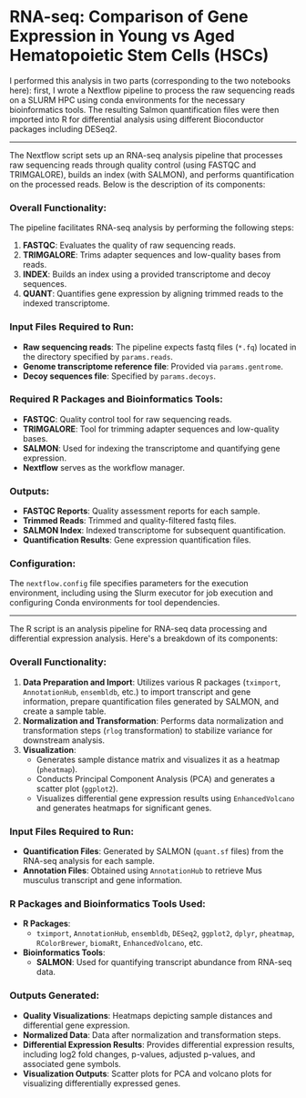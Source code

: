 # RNA-seq: Comparison of Gene Expression in Young vs Aged Hematopoietic Stem Cells (HSCs)

I performed this analysis in two parts (corresponding to the two notebooks here): first, I wrote a Nextflow pipeline to process the raw sequencing reads on a SLURM HPC using conda environments for the necessary bioinformatics tools. The resulting Salmon quantification files were then imported into R for differential analysis using different Bioconductor packages including DESeq2.

---

The Nextflow script sets up an RNA-seq analysis pipeline that processes raw sequencing reads through quality control (using FASTQC and TRIMGALORE), builds an index (with SALMON), and performs quantification on the processed reads. Below is the description of its components:

### Overall Functionality:
The pipeline facilitates RNA-seq analysis by performing the following steps:
1. **FASTQC**: Evaluates the quality of raw sequencing reads.
2. **TRIMGALORE**: Trims adapter sequences and low-quality bases from reads.
3. **INDEX**: Builds an index using a provided transcriptome and decoy sequences.
4. **QUANT**: Quantifies gene expression by aligning trimmed reads to the indexed transcriptome.

### Input Files Required to Run:
- **Raw sequencing reads**: The pipeline expects fastq files (`*.fq`) located in the directory specified by `params.reads`.
- **Genome transcriptome reference file**: Provided via `params.gentrome`.
- **Decoy sequences file**: Specified by `params.decoys`.

### Required R Packages and Bioinformatics Tools:
- **FASTQC**: Quality control tool for raw sequencing reads.
- **TRIMGALORE**: Tool for trimming adapter sequences and low-quality bases.
- **SALMON**: Used for indexing the transcriptome and quantifying gene expression.
- **Nextflow** serves as the workflow manager.

### Outputs:
- **FASTQC Reports**: Quality assessment reports for each sample.
- **Trimmed Reads**: Trimmed and quality-filtered fastq files.
- **SALMON Index**: Indexed transcriptome for subsequent quantification.
- **Quantification Results**: Gene expression quantification files.

### Configuration:
The `nextflow.config` file specifies parameters for the execution environment, including using the Slurm executor for job execution and configuring Conda environments for tool dependencies.

---

The R script is an analysis pipeline for RNA-seq data processing and differential expression analysis. Here's a breakdown of its components:

### Overall Functionality:
1. **Data Preparation and Import**: Utilizes various R packages (`tximport`, `AnnotationHub`, `ensembldb`, etc.) to import transcript and gene information, prepare quantification files generated by SALMON, and create a sample table.
2. **Normalization and Transformation**: Performs data normalization and transformation steps (`rlog` transformation) to stabilize variance for downstream analysis.
3. **Visualization**:
   - Generates sample distance matrix and visualizes it as a heatmap (`pheatmap`).
   - Conducts Principal Component Analysis (PCA) and generates a scatter plot (`ggplot2`).
   - Visualizes differential gene expression results using `EnhancedVolcano` and generates heatmaps for significant genes.

### Input Files Required to Run:
- **Quantification Files**: Generated by SALMON (`quant.sf` files) from the RNA-seq analysis for each sample.
- **Annotation Files**: Obtained using `AnnotationHub` to retrieve Mus musculus transcript and gene information.

### R Packages and Bioinformatics Tools Used:
- **R Packages**:
  - `tximport`, `AnnotationHub`, `ensembldb`, `DESeq2`, `ggplot2`, `dplyr`, `pheatmap`, `RColorBrewer`, `biomaRt`, `EnhancedVolcano`, etc.
- **Bioinformatics Tools**:
  - **SALMON**: Used for quantifying transcript abundance from RNA-seq data.

### Outputs Generated:
- **Quality Visualizations**: Heatmaps depicting sample distances and differential gene expression.
- **Normalized Data**: Data after normalization and transformation steps.
- **Differential Expression Results**: Provides differential expression results, including log2 fold changes, p-values, adjusted p-values, and associated gene symbols.
- **Visualization Outputs**: Scatter plots for PCA and volcano plots for visualizing differentially expressed genes.
  
